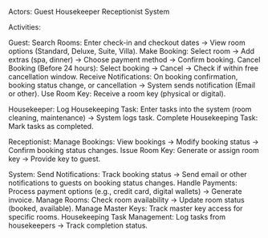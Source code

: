Actors:
Guest
Housekeeper
Receptionist
System


Activities:

Guest:
Search Rooms: Enter check-in and checkout dates → View room options (Standard, Deluxe, Suite, Villa).
Make Booking: Select room → Add extras (spa, dinner) → Choose payment method → Confirm booking.
Cancel Booking (Before 24 hours): Select booking → Cancel → Check if within free cancellation window.
Receive Notifications: On booking confirmation, booking status change, or cancellation → System sends notification (Email or other).
Use Room Key: Receive a room key (physical or digital).


Housekeeper:
Log Housekeeping Task: Enter tasks into the system (room cleaning, maintenance) → System logs task.
Complete Housekeeping Task: Mark tasks as completed.


Receptionist:
Manage Bookings: View bookings → Modify booking status → Confirm booking status changes.
Issue Room Key: Generate or assign room key → Provide key to guest.


System:
Send Notifications: Track booking status → Send email or other notifications to guests on booking status changes.
Handle Payments: Process payment options (e.g., credit card, digital wallets) → Generate invoice.
Manage Rooms: Check room availability → Update room status (booked, available).
Manage Master Keys: Track master key access for specific rooms.
Housekeeping Task Management: Log tasks from housekeepers → Track completion status.